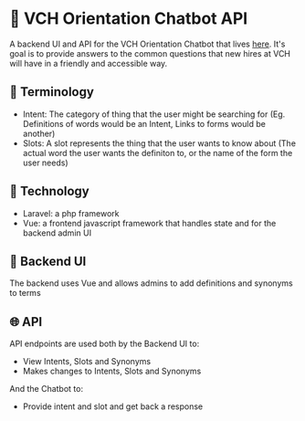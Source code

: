 # 💬 VCH Orientation Chatbot API

A backend UI and API for the VCH Orientation Chatbot that lives [here](http://vchorientation.ca).  It's goal is to provide answers to the common questions that new hires at VCH will have in a friendly and accessible way.


## 📖 Terminology
- Intent: The category of thing that the user might be searching for (Eg.  Definitions of words would be an Intent, Links to forms would be another)
- Slots: A slot represents the thing that the user wants to know about (The actual word the user wants the definiton to, or the name of the form the user needs)


## 🥞 Technology
- Laravel: a php framework
- Vue: a frontend javascript framework that handles state and for the backend admin UI


## 📐 Backend UI
The backend uses Vue and allows admins to add definitions and synonyms to terms

## 🌐 API

API endpoints are used both by the Backend UI to:
- View Intents, Slots and Synonyms
- Makes changes to Intents, Slots and Synonyms

And the Chatbot to:
- Provide intent and slot and get back a response